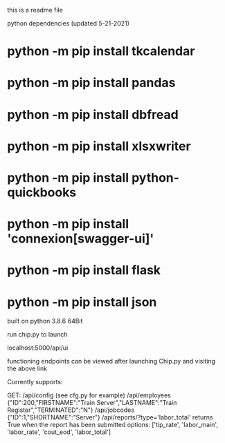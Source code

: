 this is a readme file

python dependencies (updated 5-21-2021)
# python -m pip install tkcalendar
# python -m pip install pandas
# python -m pip install dbfread
# python -m pip install xlsxwriter
# python -m pip install python-quickbooks
# python -m pip install 'connexion[swagger-ui]'
# python -m pip install flask
# python -m pip install json

built on python 3.8.6 64Bit

run chip.py to launch

localhost:5000/api/ui

functioning endpoints can be viewed after launching Chip.py and visiting the above link

Currently supports:

GET:
/api/config
    (see cfg.py for example)
/api/employees
    {\"ID\":200,\"FIRSTNAME\":\"Train Server\",\"LASTNAME\":\"Train Register\",\"TERMINATED\":\"N\"}
/api/jobcodes
    {\"ID\":1,\"SHORTNAME\":\"Server\"}
/api/reports/?type='labor_total'
    returns True when the report has been submitted
    options: ['tip_rate', 'labor_main', 'labor_rate', 'cout_eod', 'labor_total']
